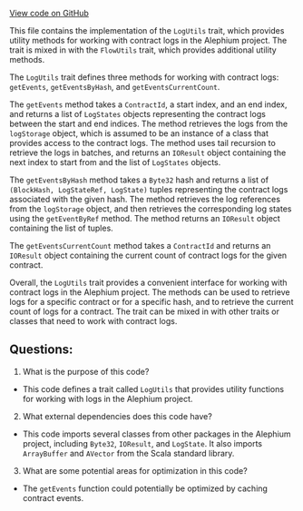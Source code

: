[View code on GitHub](https://github.com/oxygenium/oxygenium/flow/src/main/scala/org/oxygenium/flow/core/LogUtils.scala)

This file contains the implementation of the `LogUtils` trait, which provides utility methods for working with contract logs in the Alephium project. The trait is mixed in with the `FlowUtils` trait, which provides additional utility methods.

The `LogUtils` trait defines three methods for working with contract logs: `getEvents`, `getEventsByHash`, and `getEventsCurrentCount`.

The `getEvents` method takes a `ContractId`, a start index, and an end index, and returns a list of `LogStates` objects representing the contract logs between the start and end indices. The method retrieves the logs from the `logStorage` object, which is assumed to be an instance of a class that provides access to the contract logs. The method uses tail recursion to retrieve the logs in batches, and returns an `IOResult` object containing the next index to start from and the list of `LogStates` objects.

The `getEventsByHash` method takes a `Byte32` hash and returns a list of `(BlockHash, LogStateRef, LogState)` tuples representing the contract logs associated with the given hash. The method retrieves the log references from the `logStorage` object, and then retrieves the corresponding log states using the `getEventByRef` method. The method returns an `IOResult` object containing the list of tuples.

The `getEventsCurrentCount` method takes a `ContractId` and returns an `IOResult` object containing the current count of contract logs for the given contract.

Overall, the `LogUtils` trait provides a convenient interface for working with contract logs in the Alephium project. The methods can be used to retrieve logs for a specific contract or for a specific hash, and to retrieve the current count of logs for a contract. The trait can be mixed in with other traits or classes that need to work with contract logs.
## Questions: 
 1. What is the purpose of this code?
- This code defines a trait called `LogUtils` that provides utility functions for working with logs in the Alephium project.

2. What external dependencies does this code have?
- This code imports several classes from other packages in the Alephium project, including `Byte32`, `IOResult`, and `LogState`. It also imports `ArrayBuffer` and `AVector` from the Scala standard library.

3. What are some potential areas for optimization in this code?
- The `getEvents` function could potentially be optimized by caching contract events.